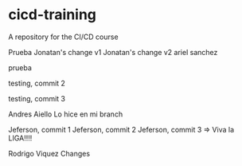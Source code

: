 # cicd-training
A repository for the CI/CD course

Prueba
Jonatan's change v1
Jonatan's change v2
ariel sanchez

prueba

testing, commit 2

testing, commit 3

Andres Aiello
Lo hice en mi branch

Jeferson, commit 1
Jeferson, commit 2
Jeferson, commit 3 => Viva la LIGA!!!!


Rodrigo Viquez Changes

